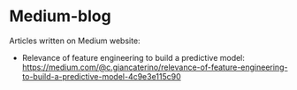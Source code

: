 # Medium-blog
Articles written on Medium website:

- Relevance of feature engineering to build a predictive model: 
https://medium.com/@c.giancaterino/relevance-of-feature-engineering-to-build-a-predictive-model-4c9e3e115c90
